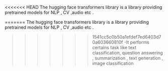 <<<<<<< HEAD
The hugging face transformers library is a library providing pretrained models for NLP , CV ,audio  etc .

=======
The hugging face transformers library is a library providing pretrained models for NLP , CV ,audio  etc .

>>>>>>> 1541cc5c0b50a1efdef7ed6403d70a603660810f
-It performs certains task like text classification, question answering , summarization , text generation , image classification
